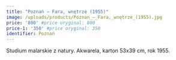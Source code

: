 ```yaml
---
title: "Poznań – Fara, wnętrze (1955)"
image: /uploads/products/Poznan_–_Fara,_wnętrze_(1955).jpg
price: '800' #price oryginal: 800
price-1: '350' #price oryginal: 350
identifier: Poznań
---
```


Studium malarskie z natury. Akwarela, karton 53x39 cm, rok 1955.